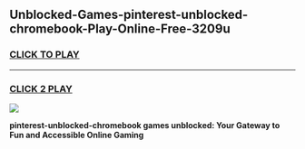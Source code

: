 
## Unblocked-Games-pinterest-unblocked-chromebook-Play-Online-Free-3209u
<h3>
<a href="https://premium76.site?title=pinterest-unblocked-chromebook&ref=26A">CLICK TO PLAY</a></h3>
<hr>

<h3>
<a href="https://premium76.site?title=pinterest-unblocked-chromebook&ref=26A">CLICK 2 PLAY</a>
  
</h3>

<a href="https://premium76.site?title=pinterest-unblocked-chromebook&ref=26A"><img src="https://clearcache.store/games.png"></a>


**pinterest-unblocked-chromebook games unblocked: Your Gateway to Fun and Accessible Online Gaming**
